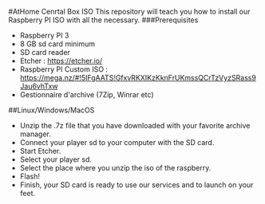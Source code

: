 #AtHome Cenrtal Box ISO
This repository will teach you how to install our Raspberry PI ISO with all the necessary.
###Prerequisites
- Raspberry PI 3
- 8 GB sd card minimum
- SD card reader
- Etcher : https://etcher.io/
- Raspberry PI Custom ISO : https://mega.nz/#!5IFgAATS!GfxvRKXIKzKknFrUKmssQCrTzVyzSRass9Jau6vhTxw
- Gestionnaire d'archive (7Zip, Winrar etc)


##Linux/Windows/MacOS
- Unzip the .7z file that you have downloaded with your favorite archive manager.
- Connect your player sd to your computer with the SD card.
- Start Etcher.
- Select your player sd.
- Select the place where you unzip the iso of the raspberry.
- Flash!
- Finish, your SD card is ready to use our services and to launch on your feet.